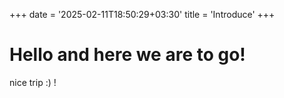 +++
date = '2025-02-11T18:50:29+03:30'
title = 'Introduce'
+++

# Hello and here we are to go!

nice trip :) !
